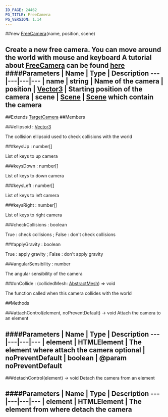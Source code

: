 ```yaml
---
ID_PAGE: 24462
PG_TITLE: FreeCamera
PG_VERSION: 1.14
---
```

##new [FreeCamera](/classes/FreeCamera)(name, position, scene)

Create a new free camera.
You can move around the world with mouse and keyboard
A tutorial about [FreeCamera](/classes/FreeCamera) can be found [here](https://github.com/BabylonJS/Babylon.js/wiki/05-Cameras)
####Parameters
 | Name | Type | Description
---|---|---|---
 | name | string | Name of the camera
 | position | [Vector3](/classes/Vector3) | Starting position of the camera
 | scene | [Scene](/classes/Scene) | [Scene](/classes/Scene) which contain the camera
---

##Extends [TargetCamera](/classes/TargetCamera)
##Members

###ellipsoid : [Vector3](/classes/Vector3)


The collision ellipsoid used to check collisions with the world

###keysUp : number[]


List of keys to up camera

###keysDown : number[]


List of keys to down camera

###keysLeft : number[]


List of keys to left camera

###keysRight : number[]


List of keys to right camera

###checkCollisions : boolean


True : check collisions ; False : don't check collisions

###applyGravity : boolean


True : apply gravity ; False : don't apply gravity

###angularSensibility : number


The angular sensibility of the camera

###onCollide : (collidedMesh: [AbstractMesh](/classes/AbstractMesh)) =&gt; void


The function called when this camera collides with the world



##Methods

###attachControl(element, noPreventDefault) &rarr; void
Attach the camera to an element

####Parameters
 | Name | Type | Description
---|---|---|---
 | element | HTMLElement | The element where attach the camera
optional | noPreventDefault | boolean | @param noPreventDefault
---

###detachControl(element) &rarr; void
Detach the camera from an element

####Parameters
 | Name | Type | Description
---|---|---|---
 | element | HTMLElement | The element from where detach the camera
---
